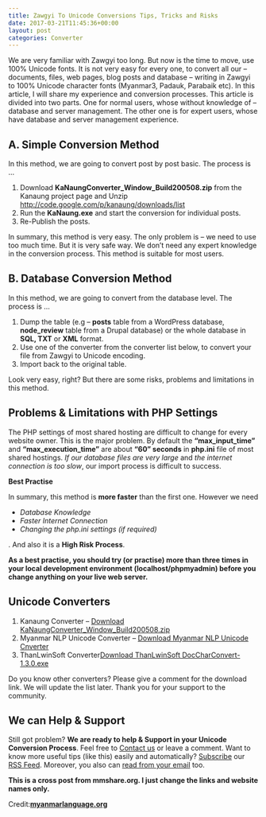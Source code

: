 ```yaml
---
title: Zawgyi To Unicode Conversions Tips, Tricks and Risks
date: 2017-03-21T11:45:36+00:00
layout: post
categories: Converter
---
```

We are very familiar with Zawgyi too long. But now is the time to move, use 100% Unicode fonts. It is not very easy for every one, to convert all our &#8211; documents, files, web pages, blog posts and database &#8211; writing in Zawgyi to 100% Unicode character fonts (Myanmar3, Padauk, Parabaik etc). In this article, I will share my experience and conversion processes. This article is divided into two parts. One for normal users, whose without knowledge of &#8211; database and server management. The other one is for expert users, whose have database and server management experience.

## A. Simple Conversion Method

In this method, we are going to convert post by post basic. The process is &#8230;

  1. Download **KaNaungConverter\_Window\_Build200508.zip** from the Kanaung project page and Unzip <a href="http://code.google.com/p/kanaung/downloads/list" target="_blank" rel="noopener noreferrer">http://code.google.com/p/kanaung/downloads/list</a>
  2. Run the **KaNaung.exe** and start the conversion for individual posts.
  3. Re-Publish the posts.

In summary, this method is very easy. The only problem is &#8211; we need to use too much time. But it is very safe way. We don&#8217;t need any expert knowledge in the conversion process. This method is suitable for most users.

## B. Database Conversion Method

In this method, we are going to convert from the database level. The process is &#8230;

  1. Dump the table (e.g &#8211; **posts** table from a WordPress database, **node_review** table from a Drupal database) or the whole database in **SQL, TXT** or **XML** format.
  2. Use one of the converter from the converter list below, to convert your file from Zawgyi to Unicode encoding.
  3. Import back to the original table.

Look very easy, right? But there are some risks, problems and limitations in this method.

## Problems & Limitations with PHP Settings

The PHP settings of most shared hosting are difficult to change for every website owner. This is the major problem. By default the **&#8220;max\_input\_time&#8221;** and **&#8220;max\_execution\_time&#8221;** are about **&#8220;60&#8221; seconds** in **php.ini** file of most shared hostings. _If our database files are very large_ and _the internet connection is too slow_, our import process is difficult to success.

**Best Practise**

In summary, this method is **more faster** than the first one. However we need

  * _Database Knowledge_
  * _Faster Internet Connection_
  * _Changing the php.ini settings (if required)_

. And also it is a **High Risk Process**.

**As a best practise, you should try (or practise) more than three times in your local development environment (localhost/phpmyadmin) before you change anything on your live web server.**

## Unicode Converters

  1. Kanaung Converter &#8211; <a href="http://code.google.com/p/kanaung/downloads/list" target="_blank" rel="noopener noreferrer">Download KaNaungConverter_Window_Build200508.zip</a>
  2. Myanmar NLP Unicode Converter &#8211; <a href="http://www.myanmarnlp.org.mm/index.php?option=com_content&view=article&id=2&Itemid=5" target="_blank" rel="noopener noreferrer">Download Myanmar NLP Unicode Cnverter</a>
  3. ThanLwinSoft Converter<a href="http://thanlwinsoft.org/ThanLwinSoft/DocCharConvert/" target="_blank" rel="noopener noreferrer">Download ThanLwinSoft DocCharConvert-1.3.0.exe</a>

Do you know other converters? Please give a comment for the download link. We will update the list later. Thank you for your support to the community.

## We can Help & Support

Still got problem? **We are ready to help & Support in your Unicode Conversion Process**. Feel free to [Contact us](http://www.myanmarlanguage.org/contact) or leave a comment. Want to know more useful tips (like this) easily and automatically? <a href="http://feeds.feedburner.com/mmlang" target="_blank" rel="noopener noreferrer">Subscribe</a> our <a href="http://feeds.feedburner.com/mmlang" target="_blank" rel="noopener noreferrer">RSS Feed</a>. Moreover, you also can <a href="http://feedburner.google.com/fb/a/mailverify?uri=mmlang&loc=en_US" target="_blank" rel="noopener noreferrer">read from your email</a> too.

**This is a cross post from mmshare.org. I just change the links and website names only.**

Credit:[**myanmarlanguage.org**](http://www.myanmarlanguage.org/)